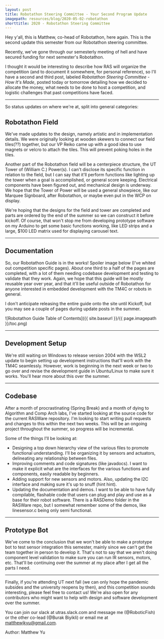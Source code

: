 ```yaml
---
layout: post
title: Robotathon Steering Committee - Your Second Program Update
imagepath: resources/blog/2020-05-02-robotathon
shorttitle: 2020 - Robotathon Steering Committee
---
```

Hey y'all, this is Matthew, co-head of Robotathon, here again. This is the second update this semester from our Robotathon steering committee. 

Recently, we've gone through our semesterly meeting of hell and have secured funding for next semester's Robotathon.

I thought it would be interesting to describe how RAS will organize the competition (and to document it somewhere, for personal reference), so I'll have a second and third post, labeled *Robotathon Steering Committee - How It's Made*, posted today or tomorrow detailing how we decided to allocate the money, what needs to be done to host a competition, and logistic challenges that past competitions have faced.

---
So status updates on where we're at, split into general categories:

## Robotathon Field 
We've made updates to the design, namely artistic and in implementation details. We were originally looking at wooden skewers to connect our field tiles(??) together, but our VP Reiko came up with a good idea to use magnets or velcro to attach the tiles. This will prevent poking holes in the tiles.

Another part of the Robotathon field will be a centerpiece structure, the UT Tower of (William C.) Power(s). I can't disclose its specific function in relation to the field, but I can say that it'll perform functions like lighting up the tower when a goal is accomplished, or general score keeping. Electrical components have been figured out, and mechanical design is underway. We hope that the Tower of Power will be used a general showpiece, like our Marquee Signboard, after Robotathon, or maybe even put in the WCP on display.

We're hoping that the designs for the field and tower are completed and parts are ordered by the end of the summer so we can construct it before kickoff. Of course, that won't stop me from developing prototype software on my Arduino to get some basic functions working, like LED strips and a large, $100 LED matrix used for displaying carousel text.

---
## Documentation
So, our Robotathon Guide is in the works! Spoiler image below (I've whited out competition specific pages). About one third to a half of the pages are completed, with a lot of them needing codebase development and testing to validate that they work. Again, we hope that this guide will be mostly reusable year over year, and that it'll be useful outside of Robotathon for anyone interested in embedded development with the TM4C or robots in general.

I don't anticipate releasing the entire guide onto the site until Kickoff, but you may see a couple of pages during update posts in the summer.

![Robotathon Guide Table of Contents]({{ site.baseurl }}/{{ page.imagepath }}/toc.png)

---
## Development Setup
We're still waiting on Windows to release version 2004 with the WSL2 update to begin setting up development instructions that'll work with the TM4C seamlessly. However, work is beginning in the next week or two to go over and revise the development guide in Ubuntu/Linux to make sure it works. You'll hear more about this over the summer.

---
## Codebase
After a month of procrastinating (Spring Break) and a month of dying to Algorithm and Comp Arch labs, I've started looking at the source code for the current RASWare repository. I'm looking to start writing pull requests and changes to this within the next two weeks. This will be an ongoing project throughout the summer, so progress will be incremental.

Some of the things I'll be looking at:
* Designing a top down hierarchy view of the various files to promote functional understanding. I'll be organizing it by sensors and actuators, delineating any relationship between files.
* Improving comments and code signatures (like javadocs). I want to make it explicit what are the interfaces for the various functions and components, easily readable by beginners.
* Adding support for new sensors and motors. Also, updating the I2C interface and making sure it's up to snuff (hint hint).
* Updating the documentation and demos. I want to be able to have fully compilable, flashable code that users can plug and play and use as a base for their robot software. There is a RASDemo folder in the RASWare repo, but I somewhat remember some of the demos, like linesensor.c being only semi functional.

---
## Prototype Bot
We've come to the conclusion that we won't be able to make a prototype bot to test sensor integration this semester, mainly since we can't get the team together in person to develop it. That's not to say that we aren't doing component level validation to make sure you can run IR sensors, motors, etc. That'll be continuing over the summer at my place after I get all the parts I need.

---

Finally, if you're attending UT next fall (we can only hope the pandemic subsides and the university reopens by then), and this competition sounds interesting, please feel free to contact us! We're also open for any contributors who might want to help with design and software development over the summer.

You can join our slack at utras.slack.com and message me (@RoboticFish) or the other co-lead (@Burak Biyikli) or email me at matthewjkyu@gmail.com.

Author: Matthew Yu
